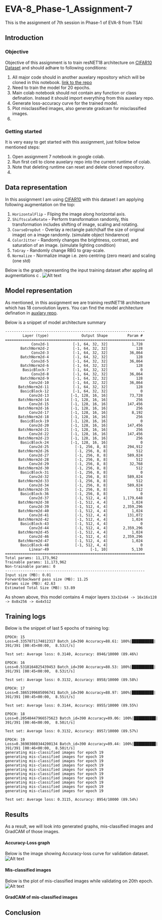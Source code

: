 # EVA-8_Phase-1_Assignment-7
This is the assignment of 7th session in Phase-1 of EVA-8 from TSAI

## Introduction

### Objective
Objective of this assignment is to train resNET18 architecture on [CIFAR10 Dataset](http://yann.lecun.com/exdb/mnist/) and should adhare to following conditions:
1. All major code should in another auxelary repository which will be cloned in this notebook. [link to the repo](https://github.com/devdastl/eva8_source)
2. Need to train the model for 20 epochs.
3. Main colab notebook should not contain any function or class defination. Instead it should import everything from this auxelary repo.
4. Generate loss-accuracy curve for the trained model.
5. Plot misclassified images, also generate gradcam for misclassified images.
6. 
### Getting started
It is very easy to get started with this assignment, just follow below mentioned steps:
1. Open assignment 7 notebook in google colab.
2. Run first cell to clone auxelary repo into the current runtime of colab.
3. Note that deleting runtime can reset and delete cloned repository.
4. 
## Data representation
In this assignment I am using [CIFAR10](https://www.cs.toronto.edu/~kriz/cifar.html) with this dataset I am applying following augmentation on the top:
1. `HorizontalFlip` - Fliping the image along horizontal axis.
2. `ShiftscaleRotate` - Perform transformation randomly, this transformation includes shifting of image, scaling and rotating.
3. `CoarseDropOut` - Overlay a rectangle patch(half the size of original image) on a image randomly. (simulate object hindarence)
4. `ColorJitter` - Randomly changes the brightness, contrast, and saturation of an image. (simulate lighting condition)
5. `ToGray` - Randomly change RBG to gray-scale. 
6. `Normalize` - Normalize image i.e. zero centring (zero mean) and scaling (one std)

Below is the graph representing the input training dataset after appling all augmentations c .
![Alt text](report/data_6.JPG?raw=true "model architecture")

## Model representation
As mentioned, in this assignment we are training restNET18 architecture which has 18 convolution layers. You can find the model architecture defination in [auxlary repo](https://github.com/devdastl/eva8_source/blob/main/models/resnet.py).

Below is a snippet of model architecture summary
```
----------------------------------------------------------------
        Layer (type)               Output Shape         Param #
================================================================
            Conv2d-1           [-1, 64, 32, 32]           1,728
       BatchNorm2d-2           [-1, 64, 32, 32]             128
            Conv2d-3           [-1, 64, 32, 32]          36,864
       BatchNorm2d-4           [-1, 64, 32, 32]             128
            Conv2d-5           [-1, 64, 32, 32]          36,864
       BatchNorm2d-6           [-1, 64, 32, 32]             128
        BasicBlock-7           [-1, 64, 32, 32]               0
            Conv2d-8           [-1, 64, 32, 32]          36,864
       BatchNorm2d-9           [-1, 64, 32, 32]             128
           Conv2d-10           [-1, 64, 32, 32]          36,864
      BatchNorm2d-11           [-1, 64, 32, 32]             128
       BasicBlock-12           [-1, 64, 32, 32]               0
           Conv2d-13          [-1, 128, 16, 16]          73,728
      BatchNorm2d-14          [-1, 128, 16, 16]             256
           Conv2d-15          [-1, 128, 16, 16]         147,456
      BatchNorm2d-16          [-1, 128, 16, 16]             256
           Conv2d-17          [-1, 128, 16, 16]           8,192
      BatchNorm2d-18          [-1, 128, 16, 16]             256
       BasicBlock-19          [-1, 128, 16, 16]               0
           Conv2d-20          [-1, 128, 16, 16]         147,456
      BatchNorm2d-21          [-1, 128, 16, 16]             256
           Conv2d-22          [-1, 128, 16, 16]         147,456
      BatchNorm2d-23          [-1, 128, 16, 16]             256
       BasicBlock-24          [-1, 128, 16, 16]               0
           Conv2d-25            [-1, 256, 8, 8]         294,912
      BatchNorm2d-26            [-1, 256, 8, 8]             512
           Conv2d-27            [-1, 256, 8, 8]         589,824
      BatchNorm2d-28            [-1, 256, 8, 8]             512
           Conv2d-29            [-1, 256, 8, 8]          32,768
      BatchNorm2d-30            [-1, 256, 8, 8]             512
       BasicBlock-31            [-1, 256, 8, 8]               0
           Conv2d-32            [-1, 256, 8, 8]         589,824
      BatchNorm2d-33            [-1, 256, 8, 8]             512
           Conv2d-34            [-1, 256, 8, 8]         589,824
      BatchNorm2d-35            [-1, 256, 8, 8]             512
       BasicBlock-36            [-1, 256, 8, 8]               0
           Conv2d-37            [-1, 512, 4, 4]       1,179,648
      BatchNorm2d-38            [-1, 512, 4, 4]           1,024
           Conv2d-39            [-1, 512, 4, 4]       2,359,296
      BatchNorm2d-40            [-1, 512, 4, 4]           1,024
           Conv2d-41            [-1, 512, 4, 4]         131,072
      BatchNorm2d-42            [-1, 512, 4, 4]           1,024
       BasicBlock-43            [-1, 512, 4, 4]               0
           Conv2d-44            [-1, 512, 4, 4]       2,359,296
      BatchNorm2d-45            [-1, 512, 4, 4]           1,024
           Conv2d-46            [-1, 512, 4, 4]       2,359,296
      BatchNorm2d-47            [-1, 512, 4, 4]           1,024
       BasicBlock-48            [-1, 512, 4, 4]               0
           Linear-49                   [-1, 10]           5,130
================================================================
Total params: 11,173,962
Trainable params: 11,173,962
Non-trainable params: 0
----------------------------------------------------------------
Input size (MB): 0.01
Forward/backward pass size (MB): 11.25
Params size (MB): 42.63
Estimated Total Size (MB): 53.89
```

As shown above, this model contains 4 major layers `32x32x64 -> 16x16x128 -> 8x8x256 -> 4x4x512`

## Training logs
Below is the snippet of last 5 epochs of training log:
```
EPOCH: 15
Loss=0.3357871174812317 Batch_id=390 Accuracy=88.61: 100%|██████████| 391/391 [00:45<00:00,  8.53it/s]

Test set: Average loss: 0.3140, Accuracy: 8946/10000 (89.46%)

EPOCH: 16
Loss=0.5318164825439453 Batch_id=390 Accuracy=88.53: 100%|██████████| 391/391 [00:45<00:00,  8.53it/s]

Test set: Average loss: 0.3132, Accuracy: 8958/10000 (89.58%)

EPOCH: 17
Loss=0.3865199685096741 Batch_id=390 Accuracy=88.97: 100%|██████████| 391/391 [00:45<00:00,  8.55it/s]

Test set: Average loss: 0.3144, Accuracy: 8955/10000 (89.55%)

EPOCH: 18
Loss=0.20548447966575623 Batch_id=390 Accuracy=89.06: 100%|██████████| 391/391 [00:46<00:00,  8.50it/s]

Test set: Average loss: 0.3132, Accuracy: 8957/10000 (89.57%)

EPOCH: 19
Loss=0.36903080344200134 Batch_id=390 Accuracy=89.44: 100%|██████████| 391/391 [00:46<00:00,  8.50it/s]
generating mis-classified images for epoch 19
generating mis-classified images for epoch 19
generating mis-classified images for epoch 19
generating mis-classified images for epoch 19
generating mis-classified images for epoch 19
generating mis-classified images for epoch 19
generating mis-classified images for epoch 19
generating mis-classified images for epoch 19
generating mis-classified images for epoch 19
generating mis-classified images for epoch 19

Test set: Average loss: 0.3115, Accuracy: 8954/10000 (89.54%)
```
## Results
As a result, we will look into generated graphs, mis-classified images and GradCAM of those images.

#### Accuracy-Loss graph
Below is the image showing Accuracy-loss curve for validation dataset.
![Alt text](report/graph.png?raw=true "model architecture")

#### Mis-classified images
Below is the plot of mis-classified images while validating on 20th epoch.
![Alt text](report/misclassified.png?raw=true "model architecture")

#### GradCAM of mis-classified images


## Conclusion

